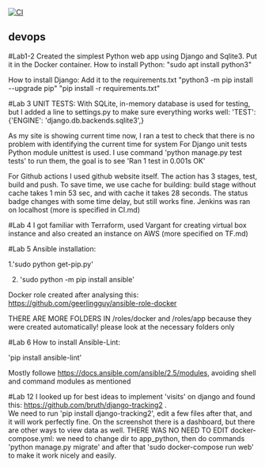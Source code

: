 [![CI](https://github.com/urbeingwatched8/devops/actions/workflows/github-actions-demo.yml/badge.svg?branch=master)](https://github.com/urbeingwatched8/devops/actions/workflows/github-actions-demo.yml)
## devops
#Lab1-2 
Created the simplest Python web app using Django and Sqlite3. Put it in the Docker container.
How to install Python:
"sudo apt install python3"

How to install Django:
Add it to the requirements.txt
"python3 -m pip install --upgrade pip"
"pip install -r requirements.txt"

#Lab 3 
UNIT TESTS: 
With SQLite, in-memory database is used for testing, but I added a line to settings.py to make sure everything works well: 
'TEST': {'ENGINE': 'django.db.backends.sqlite3',} 
 
As my site is showing current time now, I ran a test to check that there is no problem with identifying the current time for system 
For Django unit tests Python module unittest is used. 
I use command 'python manage.py test tests' to run them, the goal is to see 'Ran 1 test in 0.001s OK'

For Github actions I used github website itself. The action has 3 stages, test, build and push. To save time, we use cache for building: build stage without cache takes 1 min 53 sec, and with cache it takes 28 seconds. The status badge changes with some time delay, but still works fine.
Jenkins was ran on localhost (more is specified in CI.md)

#Lab 4
I got familiar with Terraform, used Vargant for creating virtual box instance and also created an instance on AWS (more specified on TF.md)

#Lab 5 
Ansible installation:

1.'sudo python get-pip.py'

2. 'sudo python -m pip install ansible'

Docker role created after analysing this: https://github.com/geerlingguy/ansible-role-docker

THERE ARE MORE FOLDERS IN /roles/docker and /roles/app because they were created automatically! please look at the necessary folders only

#Lab 6
How to install Ansible-Lint:

'pip install ansible-lint'

Mostly followe https://docs.ansible.com/ansible/2.5/modules, avoiding shell and command modules as mentioned

#Lab 12
I looked up for best ideas to implement 'visits' on django and found this: https://github.com/bruth/django-tracking2 .  
We need to run 'pip install django-tracking2', edit a few files after that, and it will work perfectly fine. On the screenshot there is a dashboard, but there are other ways to view data as well.  THERE WAS NO NEED TO EDIT docker-compose.yml: we need to change dir to app_python, then do commands 'python manage.py migrate' and after that 'sudo docker-compose run web' to make it work nicely and easily.

